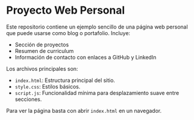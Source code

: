 # Proyecto Web Personal

Este repositorio contiene un ejemplo sencillo de una página web personal que puede usarse como blog o portafolio. Incluye:

- Sección de proyectos
- Resumen de curriculum
- Información de contacto con enlaces a GitHub y LinkedIn

Los archivos principales son:

- `index.html`: Estructura principal del sitio.
- `style.css`: Estilos básicos.
- `script.js`: Funcionalidad mínima para desplazamiento suave entre secciones.

Para ver la página basta con abrir `index.html` en un navegador.

